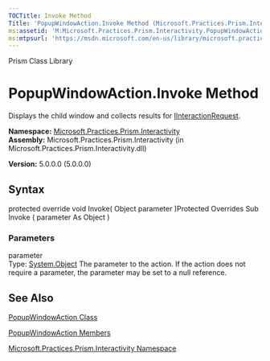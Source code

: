 ```yaml
---
TOCTitle: Invoke Method
Title: 'PopupWindowAction.Invoke Method (Microsoft.Practices.Prism.Interactivity)'
ms:assetid: 'M:Microsoft.Practices.Prism.Interactivity.PopupWindowAction.Invoke(System.Object)'
ms:mtpsurl: 'https://msdn.microsoft.com/en-us/library/microsoft.practices.prism.interactivity.popupwindowaction.invoke(v=pandp.50)'
---
```


Prism Class Library

PopupWindowAction.Invoke Method
===================================

Displays the child window and collects results for [IInteractionRequest](https://msdn.microsoft.com/library/microsoft.practices.prism.interactivity.interactionrequest.iinteractionrequest).

**Namespace:** [Microsoft.Practices.Prism.Interactivity](https://msdn.microsoft.com/library/microsoft.practices.prism.interactivity)
**Assembly:** Microsoft.Practices.Prism.Interactivity (in Microsoft.Practices.Prism.Interactivity.dll)

**Version:** 5.0.0.0 (5.0.0.0)

## Syntax


protected override void Invoke( Object parameter )Protected Overrides Sub Invoke ( parameter As Object )

### Parameters

parameter  
Type: [System.Object](http://msdn.microsoft.com/en-us/library/e5kfa45b)
The parameter to the action. If the action does not require a parameter, the parameter may be set to a null reference.

See Also
--------


[PopupWindowAction Class](https://msdn.microsoft.com/library/microsoft.practices.prism.interactivity.popupwindowaction)

[PopupWindowAction Members](https://msdn.microsoft.com/allmembers.t:microsoft.practices.prism.interactivity.popupwindowaction)

[Microsoft.Practices.Prism.Interactivity Namespace](https://msdn.microsoft.com/library/microsoft.practices.prism.interactivity)
